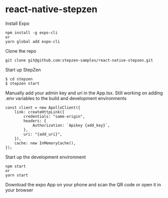 # react-native-stepzen

Install Expo
```
npm install -g expo-cli
or 
yarn global add expo-cli
```

Clone the repo
```
git clone git@github.com:stepzen-samples/react-native-stepzen.git
```

Start up StepZen
```
$ cd stepzen
$ stepzen start
```


Manually add your admin key and uri in the App.tsx. Still working on adding .env variables to the build and development environments
```
const client = new ApolloClient({
	link: createHttpLink({
		credentials: "same-origin",
		headers: {
			Authorization: `Apikey {add_key}`,
		},
		uri: "{add_uri}",
	}),
	cache: new InMemoryCache(),
});
```

Start up the development environment
```
npm start
or 
yarn start
```

Download the expo App on your phone and scan the QR code or open it in your browser
